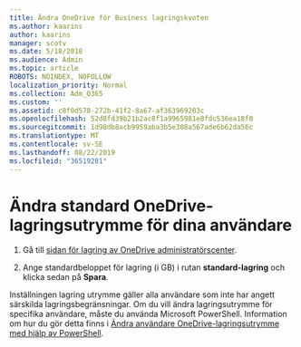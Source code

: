 ```yaml
---
title: Ändra OneDrive för Business lagringskvoten
ms.author: kaarins
author: kaarins
manager: scotv
ms.date: 5/18/2018
ms.audience: Admin
ms.topic: article
ROBOTS: NOINDEX, NOFOLLOW
localization_priority: Normal
ms.collection: Adm_O365
ms.custom: ''
ms.assetid: c8f0d578-272b-41f2-8a67-af363969203c
ms.openlocfilehash: 52d8fd39b21b2ac8f1a9965981e8fdc536ea18f0
ms.sourcegitcommit: 1d98db8acb9959aba3b5e308a567ade6b62da56c
ms.translationtype: MT
ms.contentlocale: sv-SE
ms.lasthandoff: 08/22/2019
ms.locfileid: "36519281"
---
```

# <a name="change-the-default-onedrive-storage-space-for-your-users"></a>Ändra standard OneDrive-lagringsutrymme för dina användare

1. Gå till [sidan för lagring av OneDrive administratörscenter](https://admin.onedrive.com/?v=StorageSettings).
    
2. Ange standardbeloppet för lagring (i GB) i rutan **standard-lagring** och klicka sedan på **Spara**.
    
Inställningen lagring utrymme gäller alla användare som inte har angett särskilda lagringsbegränsningar. Om du vill ändra lagringsutrymme för specifika användare, måste du använda Microsoft PowerShell. Information om hur du gör detta finns i [Ändra användare OneDrive-lagringsutrymme med hjälp av PowerShell](https://go.microsoft.com/fwlink/?linkid=866402).
  

